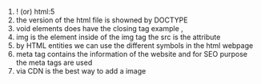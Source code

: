 1) ! (or) html:5
2) the version of the html file is showned by DOCTYPE
3) void elements does have the closing tag example <img>, <br>
4) img is the element inside of the img tag the src is the attribute
5) by HTML entities we can use the different symbols in the html webpage
6) meta tag contains the information of the website and for SEO purpose the meta tags are used
7) via CDN is the best way to add a image

